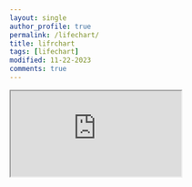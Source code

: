 ```yaml
---
layout: single
author_profile: true
permalink: /lifechart/
title: lifrchart
tags: [lifechart]
modified: 11-22-2023
comments: true
---
```


<iframe src="https://docs.google.com/spreadsheets/d/e/2PACX-1vTh3knUdLyLMauzlOiDBVsCAotqWrmyP4O1vsjj4UTIkwn9UqaIB4gyABT6ONbFL6nYUob-EweVVDi8/pubhtml?widget=true&amp;headers=false"></iframe>